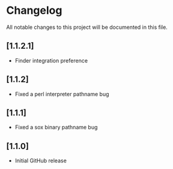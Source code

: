 # Changelog
All notable changes to this project will be documented in this file.

## [1.1.2.1]
- Finder integration preference

## [1.1.2]
- Fixed a perl interpreter pathname bug

## [1.1.1]
- Fixed a sox binary pathname bug

## [1.1.0]
- Initial GitHub release